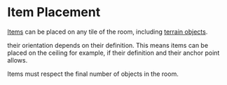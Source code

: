 # Item Placement

[Items](../definitions/object_definition.md#items-objects) can be placed on any tile of the room, including [terrain objects](../definitions/object_definition.md#terrain-objects).

their orientation depends on their definition. This means items can be placed on the ceiling for example, if their definition and their anchor point allows.

Items must respect the final number of objects in the room.
